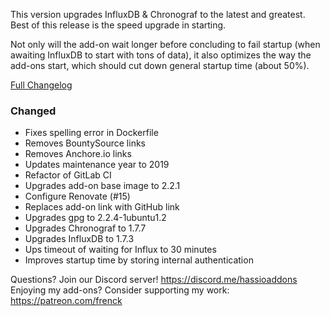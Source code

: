 This version upgrades InfluxDB & Chronograf to the latest and greatest.
Best of this release is the speed upgrade in starting.

Not only will the add-on wait longer before concluding to fail startup (when awaiting InfluxDB to start with tons of data), it also optimizes the way the add-ons start, which should cut down general startup time (about 50%).

[Full Changelog][changelog]

### Changed

- Fixes spelling error in Dockerfile
- Removes BountySource links
- Removes Anchore.io links
- Updates maintenance year to 2019
- Refactor of GitLab CI
- Upgrades add-on base image to 2.2.1
- Configure Renovate (#15)
- Replaces add-on link with GitHub link
- Upgrades gpg to 2.2.4-1ubuntu1.2
- Upgrades Chronograf to 1.7.7
- Upgrades InfluxDB to 1.7.3
- Ups timeout of waiting for Influx to 30 minutes
- Improves startup time by storing internal authentication

[changelog]: https://github.com/hassio-addons/addon-influxdb/compare/v1.2.1...v1.3.0

Questions? Join our Discord server! https://discord.me/hassioaddons
Enjoying my add-ons? Consider supporting my work: https://patreon.com/frenck